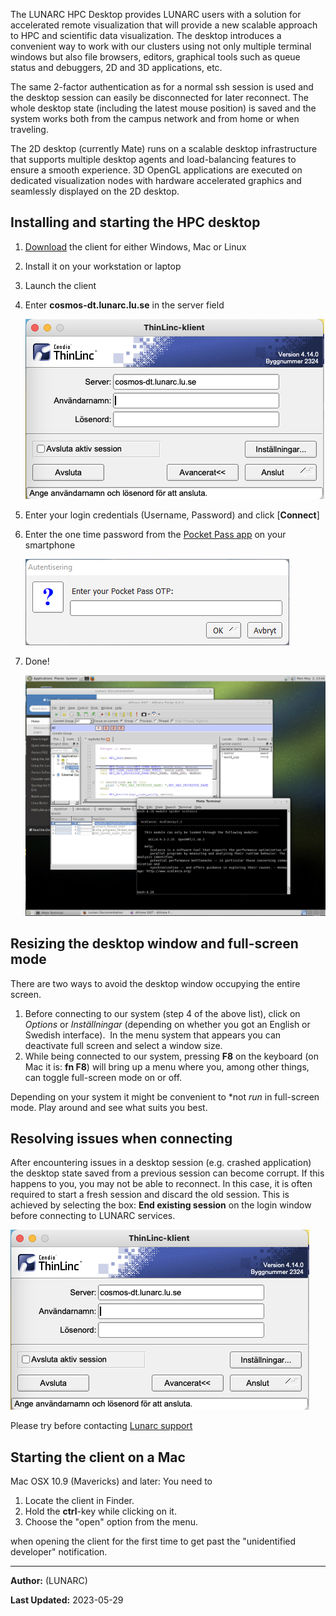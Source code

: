 The LUNARC HPC Desktop provides LUNARC users with a solution for accelerated remote visualization that will provide a new scalable approach to HPC and scientific data visualization. The desktop introduces a convenient way to work with our clusters using not only multiple terminal windows but also file browsers, editors, graphical tools such as queue status and debuggers, 2D and 3D applications, etc.

The same 2-factor authentication as for a normal ssh session is used and the desktop session can easily be disconnected for later reconnect. The whole desktop state (including the latest mouse position) is saved and the system works both from the campus network and from home or when traveling.

The 2D desktop (currently Mate) runs on a scalable desktop infrastructure that supports multiple desktop agents and load-balancing features to ensure a smooth experience. 3D OpenGL applications are executed on dedicated visualization nodes with hardware accelerated graphics and seamlessly displayed on the 2D desktop.

## Installing and starting the HPC desktop

 1. [Download](https://www.cendio.com/thinlinc/download "Download") the client for either Windows, Mac or Linux 
 1. Install it on your workstation or laptop
 1. Launch the client
 1. Enter **cosmos-dt.lunarc.lu.se** in the server field 
 
    ![login window](../images/desktopLogin.png "Desktop login window")
 
 1. Enter your login credentials (Username, Password) and click [**Connect**]
 1. Enter the one time password from the [Pocket Pass app](authenticator_howto.md) on your smartphone
 
    ![otp input screen](../images/desktopOTP.png "OTP input screen")
 
 1. Done!

    ![sample screen](../images/desktopSampleScreen.png "Desktop sample screen")


## Resizing the desktop window and full-screen mode

There are two ways to avoid the desktop window occupying the entire screen. 

 1. Before connecting to our system (step 4 of the above list), click on *Options* or *Inställningar* (depending on whether you got an English or Swedish interface).  In the menu system that appears you can deactivate full screen and select a window size.  
 2. While being connected to our system, pressing **F8** on the keyboard (on Mac it is: **fn F8**) will bring up a menu where you, among other things, can toggle full-screen mode on or off. 

Depending on your system it might be convenient to *not _run_ in full-screen mode. Play around and see what suits you best.

## Resolving issues when connecting

After encountering issues in a desktop session (e.g. crashed application) the desktop state saved from a previous session can become corrupt. If this happens to you, you may not be able to reconnect. In this case, it is often required to start a fresh session and discard the old session.  This is achieved by selecting the box: **End existing session** on the login window before connecting to LUNARC services.

![login window](../images/desktopLogin.png "Desktop login window")

Please try before contacting [Lunarc support](http://www.lunarc.lu.se/support/support_form "LUNARC support form")

## Starting the client on a Mac

Mac OSX 10.9 (Mavericks) and later: You need to

 1. Locate the client in Finder.
 2. Hold the **ctrl**-key while clicking on it.
 3. Choose the "open" option from the menu.

when opening the client for the first time to get past the "unidentified developer" notification.

---

**Author:**
(LUNARC)

**Last Updated:**
2023-05-29